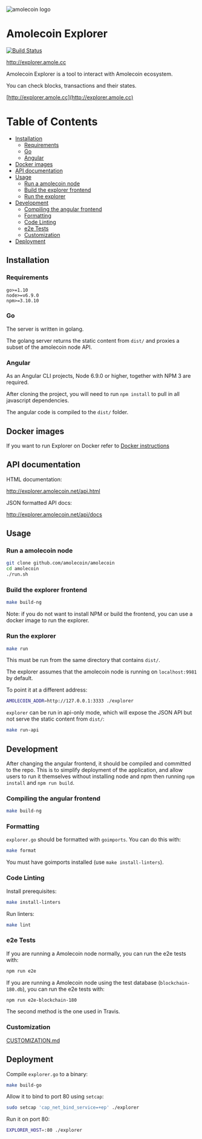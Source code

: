 ![amolecoin logo](https://avatars3.githubusercontent.com/u/47041087?s=400&v=4)

# Amolecoin Explorer

[![Build Status](https://travis-ci.com/amolecoin/amolecoin-explorer.svg?branch=develop)](https://travis-ci.com/amolecoin/amolecoin-explorer)

http://explorer.amole.cc

Amolecoin Explorer is a tool to interact with Amolecoin ecosystem.

You can check blocks, transactions and their states.

[http://explorer.amole.cc](http://explorer.amole.cc)

# Table of Contents

<!-- MarkdownTOC levels="1,2,3,4,5" autolink="true" bracket="round" -->

- [Installation](#installation)
	- [Requirements](#requirements)
	- [Go](#go)
	- [Angular](#angular)
- [Docker images](#docker-images)
- [API documentation](#api-documentation)
- [Usage](#usage)
	- [Run a amolecoin node](#run-a-amolecoin-node)
	- [Build the explorer frontend](#build-the-explorer-frontend)
	- [Run the explorer](#run-the-explorer)
- [Development](#development)
	- [Compiling the angular frontend](#compiling-the-angular-frontend)
	- [Formatting](#formatting)
	- [Code Linting](#code-linting)
	- [e2e Tests](#e2e-tests)
	- [Customization](#customization)
- [Deployment](#deployment)

<!-- /MarkdownTOC -->


## Installation

### Requirements

```
go>=1.10
node>=v6.9.0
npm>=3.10.10
```

### Go

The server is written in golang.

The golang server returns the static content from `dist/` and proxies a subset of the amolecoin node API.

### Angular

As an Angular CLI projects,  Node 6.9.0 or higher, together with NPM 3 are required.

After cloning the project, you will need to run `npm install` to pull in all javascript dependencies.

The angular code is compiled to the `dist/` folder.

## Docker images

If you want to run Explorer on Docker refer to [Docker instructions](docker/images/README.md)

## API documentation

HTML documentation:

http://explorer.amolecoin.net/api.html

JSON formatted API docs:

http://explorer.amolecoin.net/api/docs

## Usage

### Run a amolecoin node

```sh
git clone github.com/amolecoin/amolecoin
cd amolecoin
./run.sh
```

### Build the explorer frontend

```sh
make build-ng
```

Note: if you do not want to install NPM or build the frontend, you can use a docker image to run the explorer.

### Run the explorer

```sh
make run
```

This must be run from the same directory that contains `dist/`.

The explorer assumes that the amolecoin node is running on `localhost:9981` by default.

To point it at a different address:

```sh
AMOLECOIN_ADDR=http://127.0.0.1:3333 ./explorer
```

`explorer` can be run in api-only mode, which will expose the JSON API but not serve the static content from `dist/`:

```sh
make run-api
```

## Development

After changing the angular frontend, it should be compiled and committed to the repo.
This is to simplify deployment of the application, and allow users to run it themselves without
installing node and npm then running `npm install` and `npm run build`.

### Compiling the angular frontend

```sh
make build-ng
```

### Formatting

`explorer.go` should be formatted with `goimports`. You can do this with:

```sh
make format
```

You must have goimports installed (use `make install-linters`).

### Code Linting

Install prerequisites:

```sh
make install-linters
```

Run linters:

```sh
make lint
```

### e2e Tests

If you are running a Amolecoin node normally, you can run the e2e tests with:

```sh
npm run e2e
```

If you are running a Amolecoin node using the test database (`blockchain-180.db`), you can run the e2e tests with:

```sh
npm run e2e-blockchain-180
```

The second method is the one used in Travis.

### Customization

[CUSTOMIZATION.md](CUSTOMIZATION.md)

## Deployment

Compile `explorer.go` to a binary:

```sh
make build-go
```

Allow it to bind to port 80 using `setcap`:

```sh
sudo setcap 'cap_net_bind_service=+ep' ./explorer
```

Run it on port 80:

```sh
EXPLORER_HOST=:80 ./explorer
```
